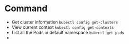 # Command

- Get cluster information
`kubectl config get-clusters`
- View current context
`kubectl config get-contexts`
- List all the Pods in default namespace
`kubectl get pods`
- 